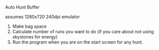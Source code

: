 Auto Hunt Buffer

assumes 1280x720 240dpi emulator

1. Make bag space
2. Calculate number of runs you want to do (if you care about not using skystones for energy)
3. Run the program when you are on the start screen for any hunt.